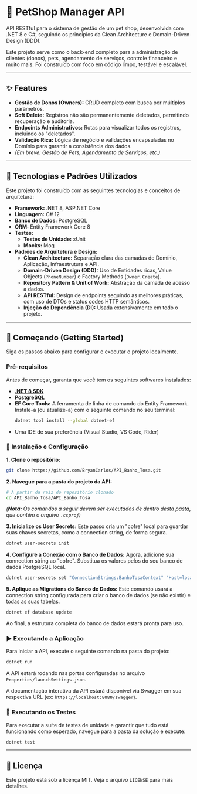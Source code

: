 # 🐾 PetShop Manager API

API RESTful para o sistema de gestão de um pet shop, desenvolvida com .NET 8 e C#, seguindo os princípios da Clean Architecture e Domain-Driven Design (DDD).

Este projeto serve como o back-end completo para a administração de clientes (donos), pets, agendamento de serviços, controle financeiro e muito mais. Foi construído com foco em código limpo, testável e escalável.

---

## ✨ Features

* **Gestão de Donos (Owners):** CRUD completo com busca por múltiplos parâmetros.
* **Soft Delete:** Registros não são permanentemente deletados, permitindo recuperação e auditoria.
* **Endpoints Administrativos:** Rotas para visualizar todos os registros, incluindo os "deletados".
* **Validação Rica:** Lógica de negócio e validações encapsuladas no Domínio para garantir a consistência dos dados.
* _(Em breve: Gestão de Pets, Agendamento de Serviços, etc.)_

---

## 🚀 Tecnologias e Padrões Utilizados

Este projeto foi construído com as seguintes tecnologias e conceitos de arquitetura:

* **Framework:** .NET 8, ASP.NET Core
* **Linguagem:** C# 12
* **Banco de Dados:** PostgreSQL
* **ORM:** Entity Framework Core 8
* **Testes:**
    * **Testes de Unidade:** xUnit
    * **Mocks:** Moq
* **Padrões de Arquitetura e Design:**
    * **Clean Architecture:** Separação clara das camadas de Domínio, Aplicação, Infraestrutura e API.
    * **Domain-Driven Design (DDD):** Uso de Entidades ricas, Value Objects (`PhoneNumber`) e Factory Methods (`Owner.Create`).
    * **Repository Pattern & Unit of Work:** Abstração da camada de acesso a dados.
    * **API RESTful:** Design de endpoints seguindo as melhores práticas, com uso de DTOs e status codes HTTP semânticos.
    * **Injeção de Dependência (DI):** Usada extensivamente em todo o projeto.

---

## 🏁 Começando (Getting Started)

Siga os passos abaixo para configurar e executar o projeto localmente.

### Pré-requisitos

Antes de começar, garanta que você tem os seguintes softwares instalados:

* **[.NET 8 SDK](https://dotnet.microsoft.com/download/dotnet/8.0)**
* **[PostgreSQL](https://www.postgresql.org/download/)**
* **EF Core Tools:** A ferramenta de linha de comando do Entity Framework. Instale-a (ou atualize-a) com o seguinte comando no seu terminal:
  ```bash
  dotnet tool install --global dotnet-ef
  ```
* Uma IDE de sua preferência (Visual Studio, VS Code, Rider)

### 🔧 Instalação e Configuração

**1. Clone o repositório:**
```bash
git clone https://github.com/BryanCarlos/API_Banho_Tosa.git
```

**2. Navegue para a pasta do projeto da API:**
```bash
# A partir da raiz do repositório clonado
cd API_Banho_Tosa/API_Banho_Tosa
```
*(**Nota:** Os comandos a seguir devem ser executados de dentro desta pasta, que contém o arquivo `.csproj`)*

**3. Inicialize os User Secrets:**
Este passo cria um "cofre" local para guardar suas chaves secretas, como a connection string, de forma segura.
```bash
dotnet user-secrets init
```

**4. Configure a Conexão com o Banco de Dados:**
Agora, adicione sua connection string ao "cofre". Substitua os valores pelos do seu banco de dados PostgreSQL local.
```bash
dotnet user-secrets set "ConnectionStrings:BanhoTosaContext" "Host=localhost;Port=5432;Database=db_pet_control;Username=seu_usuario;Password=sua_senha"
```

**5. Aplique as Migrations do Banco de Dados:**
Este comando usará a connection string configurada para criar o banco de dados (se não existir) e todas as suas tabelas.
```bash
dotnet ef database update
```
Ao final, a estrutura completa do banco de dados estará pronta para uso.

### ▶️ Executando a Aplicação

Para iniciar a API, execute o seguinte comando na pasta do projeto:
```bash
dotnet run
```
A API estará rodando nas portas configuradas no arquivo `Properties/launchSettings.json`.

A documentação interativa da API estará disponível via Swagger em sua respectiva URL (ex: `https://localhost:8080/swagger`).

### 🧪 Executando os Testes

Para executar a suíte de testes de unidade e garantir que tudo está funcionando como esperado, navegue para a pasta da solução e execute:
```bash
dotnet test
```

---

## 📄 Licença

Este projeto está sob a licença MIT. Veja o arquivo `LICENSE` para mais detalhes.
